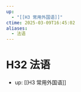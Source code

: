 ```yaml
---
up:
  - "[[H3 常用外国语]]"
ctime: 2025-03-09T16:45:02
aliases:
  - 法语
---
```


# H32 法语

- up: [[H3 常用外国语]]
